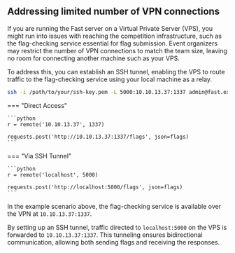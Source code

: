 ## Addressing limited number of VPN connections

If you are running the Fast server on a Virtual Private Server (VPS), you might run into issues with reaching the competition infrastructure, such as the flag-checking service essential for flag submission. Event organizers may restrict the number of VPN connections to match the team size, leaving no room for connecting another machine such as your VPS.

To address this, you can establish an SSH tunnel, enabling the VPS to route traffic to the flag-checking service using your local machine as a relay.

```bash
ssh -i /path/to/your/ssh-key.pem -L 5000:10.10.13.37:1337 admin@fast.example.com
```

=== "Direct Access"

    ```python
    r = remote('10.10.13.37', 1337)

    requests.post('http://10.10.13.37:1337/flags', json=flags)
    ```

=== "Via SSH Tunnel"

    ```python
    r = remote('localhost', 5000)

    requests.post('http://localhost:5000/flags', json=flags)
    ```

In the example scenario above, the flag-checking service is available over the VPN at `10.10.13.37:1337`. 

By setting up an SSH tunnel, traffic directed to `localhost:5000` on the VPS is forwarded to `10.10.13.37:1337`. This tunneling ensures bidirectional communication, allowing both sending flags and receiving the responses.